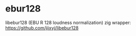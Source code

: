 # ebur128
libebur128 (EBU R 128 loudness normalization) zig wrapper: https://github.com/jiixyj/libebur128

